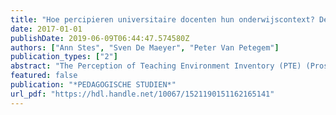 ```yaml
---
title: "Hoe percipieren universitaire docenten hun onderwijscontext? De inzetbaarheid van de PTE als meetinstrument"
date: 2017-01-01
publishDate: 2019-06-09T06:44:47.574580Z
authors: ["Ann Stes", "Sven De Maeyer", "Peter Van Petegem"]
publication_types: ["2"]
abstract: "The Perception of Teaching Environment Inventory (PTE) (Prosser & Trigwell, 1997) was elaborated to easily investigate university teachers' perceptions of their teaching context. In this study we examine whether the Dutch version that we developed allows us to investigate these perceptions in a valid and reliable way. Data were gathered from 120 teachers of the University of Antwerp. Confirmatory factor analyses and a principal factor analysis with oblique rotation support a model with four sub factors. However the results of our study indicate that it is not evident to come to valid and reliable statements about university teacher's' perceptions of their teaching context. Consequently the PTE should be used in educational research or practice with caution. Further research into the cognitive validity of data gathered with the PTE or a replication of the original development study by Prosser and Trigwell would be valuable."
featured: false
publication: "*PEDAGOGISCHE STUDIEN*"
url_pdf: "https://hdl.handle.net/10067/1521190151162165141"
---
```


